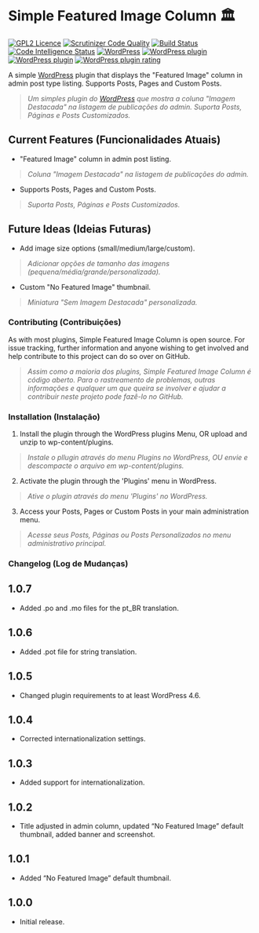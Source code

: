 # Simple Featured Image Column 🏛️
[![GPL2 Licence](https://img.shields.io/badge/License-GPL2-blue.svg)](LICENSE) [![Scrutinizer Code Quality](https://scrutinizer-ci.com/g/dedevillela/Simple-Featured-Image-Column/badges/quality-score.png?b=master)](https://scrutinizer-ci.com/g/dedevillela/Simple-Featured-Image-Column/?branch=master) [![Build Status](https://scrutinizer-ci.com/g/dedevillela/Simple-Featured-Image-Column/badges/build.png?b=master)](https://scrutinizer-ci.com/g/dedevillela/Simple-Featured-Image-Column/build-status/master) [![Code Intelligence Status](https://scrutinizer-ci.com/g/dedevillela/Simple-Featured-Image-Column/badges/code-intelligence.svg?b=master)](https://scrutinizer-ci.com/code-intelligence) [![WordPress](https://img.shields.io/wordpress/v/simple-featured-image-column.svg)](https://wordpress.org/plugins/simple-featured-image-column/) [![WordPress plugin](https://img.shields.io/wordpress/plugin/v/simple-featured-image-column.svg)](https://wordpress.org/plugins/simple-featured-image-column/) [![WordPress plugin](https://img.shields.io/wordpress/plugin/dt/simple-featured-image-column.svg)](https://wordpress.org/plugins/simple-featured-image-column/) [![WordPress plugin rating](https://img.shields.io/wordpress/plugin/r/simple-featured-image-column.svg)](https://wordpress.org/support/plugin/simple-featured-image-column/reviews/)

A simple [WordPress](https://wordpress.org "Blog Tool, Publishing Platform, and CMS - WordPress") plugin that displays the "Featured Image" column in admin post type listing. Supports Posts, Pages and Custom Posts.
> *Um simples plugin do [WordPress](https://wordpress.org "Blog Tool, Publishing Platform, and CMS - WordPress") que mostra a coluna "Imagem Destacada" na listagem de publicações do admin. Suporta Posts, Páginas e Posts Customizados.*

## Current Features (Funcionalidades Atuais)
- "Featured Image" column in admin post listing.
> *Coluna "Imagem Destacada" na listagem de publicações do admin.*
- Supports Posts, Pages and Custom Posts. 
> *Suporta Posts, Páginas e Posts Customizados.*

## Future Ideas (Ideias Futuras)
- Add image size options (small/medium/large/custom).
> *Adicionar opções de tamanho das imagens (pequena/média/grande/personalizada).*
- Custom "No Featured Image" thumbnail.
> *Miniatura "Sem Imagem Destacada" personalizada.*

### Contributing (Contribuições)
As with most plugins, Simple Featured Image Column is open source. For issue tracking, further information and anyone wishing to get involved and help contribute to this project can do so over on GitHub.
> *Assim como a maioria dos plugins, Simple Featured Image Column é código aberto. Para o rastreamento de problemas, outras informações e qualquer um que queira se involver e ajudar a contribuir neste projeto pode fazê-lo no GitHub.*

### Installation (Instalação)
1. Install the plugin through the WordPress plugins Menu, OR upload and unzip to wp-content/plugins.
> *Instale o pllugin através do menu Plugins no WordPress, OU envie e descompacte o arquivo em wp-content/plugins.*
2. Activate the plugin through the 'Plugins' menu in WordPress.
> *Ative o plugin através do menu 'Plugins' no WordPress.*
3. Access your Posts, Pages or Custom Posts in your main administration menu.
> *Acesse seus Posts, Páginas ou Posts Personalizados no menu administrativo principal.*

### Changelog (Log de Mudanças)

## 1.0.7
* Added .po and .mo files for the pt_BR translation.

## 1.0.6
* Added .pot file for string translation.

## 1.0.5
* Changed plugin requirements to at least WordPress 4.6.

## 1.0.4
* Corrected internationalization settings.

## 1.0.3
* Added support for internationalization.

## 1.0.2
* Title adjusted in admin column, updated “No Featured Image” default thumbnail, added banner and screenshot.

## 1.0.1
* Added “No Featured Image” default thumbnail.

## 1.0.0
* Initial release.
